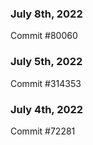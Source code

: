 ### July 8th, 2022

Commit #80060

### July 5th, 2022

Commit #314353


### July 4th, 2022

Commit #72281

